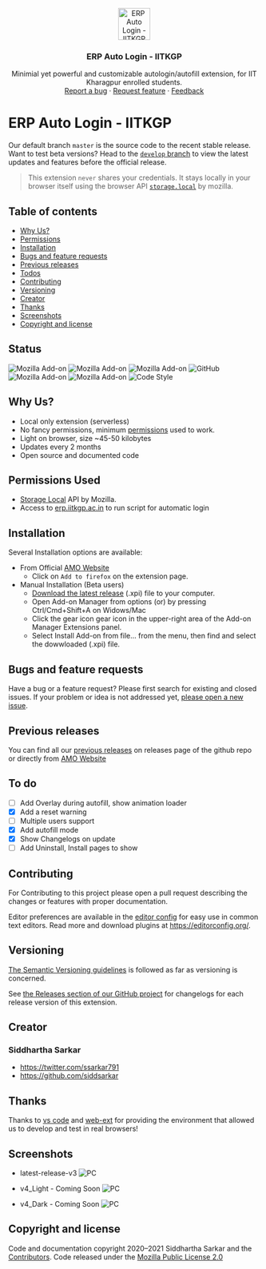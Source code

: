 <p align="center">
  <a href="https://addons.mozilla.org/en-US/firefox/addon/erp-auto-login-iitkgp/">
    <img src="https://addons.cdn.mozilla.net/user-media/addon_icons/2657/2657362-64.png" alt="ERP Auto Login - IITKGP logo" width="64" height="64">
  </a>
</p>

<h3 align="center">ERP Auto Login - IITKGP</h3>

<p align="center">
  Minimial yet powerful and customizable autologin/autofill extension, for IIT Kharagpur enrolled students.
  <br>
  <a href="https://github.com/siddsarkar/iitkgp-erp-auto-login-extension/issues/new">Report a bug</a>
  ·
  <a href="https://github.com/siddsarkar/iitkgp-erp-auto-login-extension/issues/new">Request feature</a>
  ·
  <a href="https://addons.mozilla.org/en-US/firefox/addon/erp-auto-login-iitkgp/reviews">Feedback</a>
</p>

# ERP Auto Login - IITKGP

Our default branch `master` is the source code to the recent stable release. Want to test beta versions? Head to the [`develop` branch](https://github.com/siddsarkar/iitkgp-erp-auto-login-extension/tree/develop) to view the latest updates and features before the official release.

> This extension `never` shares your credentials. It stays locally in your browser itself using the browser API [`storage.local`](https://developer.mozilla.org/en-US/Add-ons/WebExtensions/API/storage/local) by mozilla.

## Table of contents

- [Why Us?](#why-us)
- [Permissions](#permissions-used)
- [Installation](#installation)
- [Bugs and feature requests](#bugs-and-feature-requests)
- [Previous releases](#previous-releases)
- [Todos](#to-do)
- [Contributing](#contributing)
- [Versioning](#versioning)
- [Creator](#creator)
- [Thanks](#thanks)
- [Screenshots](#screenshots)
- [Copyright and license](#copyright-and-license)

## Status

![Mozilla Add-on](https://img.shields.io/amo/v/%7Bfa21e38a-41b3-4891-8f6b-8ba837e2df65%7D)
![Mozilla Add-on](https://img.shields.io/amo/users/%7Bfa21e38a-41b3-4891-8f6b-8ba837e2df65%7D)
![Mozilla Add-on](https://img.shields.io/amo/dw/%7Bfa21e38a-41b3-4891-8f6b-8ba837e2df65%7D)
![GitHub](https://img.shields.io/github/license/siddsarkar/iitkgp-erp-auto-login-extension)
![Mozilla Add-on](https://img.shields.io/amo/rating/%7Bfa21e38a-41b3-4891-8f6b-8ba837e2df65%7D)
![Mozilla Add-on](https://img.shields.io/amo/stars/%7Bfa21e38a-41b3-4891-8f6b-8ba837e2df65%7D)
![Code Style](https://img.shields.io/badge/code%20style-prettier-ff69b4)

## Why Us?

- Local only extension (serverless)
- No fancy permissions, minimum [permissions](#permissions-used) used to work.
- Light on browser, size ~45-50 kilobytes
- Updates every 2 months
- Open source and documented code

## Permissions Used

- [Storage Local](https://developer.mozilla.org/en-US/Add-ons/WebExtensions/API/storage/local) API by Mozilla.
- Access to [erp.iitkgp.ac.in](https://erp.iitkgp.ac.in) to run script for automatic login

## Installation

Several Installation options are available:

- From Official [AMO Website](https://addons.mozilla.org/en-US/firefox/addon/erp-auto-login-iitkgp/)
  - Click on `Add to firefox` on the extension page.
- Manual Installation (Beta users)
  - [Download the latest release](https://github.com/siddsarkar/iitkgp-erp-auto-login-extension/releases) (.xpi) file to your computer.
  - Open Add-on Manager from options (or) by pressing Ctrl/Cmd+Shift+A on Widows/Mac
  - Click the gear icon gear icon in the upper-right area of the Add-on Manager Extensions panel.
  - Select Install Add-on from file... from the menu, then find and select the dowwloaded (.xpi) file.

## Bugs and feature requests

Have a bug or a feature request? Please first search for existing and closed issues. If your problem or idea is not addressed yet, [please open a new issue](https://github.com/siddsarkar/iitkgp-erp-auto-login-extension/issues/new).

## Previous releases

You can find all our [previous releases](https://github.com/siddsarkar/iitkgp-erp-auto-login-extension/releases) on releases page of the github repo or directly from [AMO Website](https://addons.mozilla.org/en-US/firefox/addon/erp-auto-login-iitkgp/versions/)

## To do

- [ ] Add Overlay during autofill, show animation loader
- [x] Add a reset warning
- [ ] Multiple users support
- [x] Add autofill mode
- [x] Show Changelogs on update
- [ ] Add Uninstall, Install pages to show

## Contributing

For Contributing to this project please open a pull request describing the changes or features with proper documentation.

Editor preferences are available in the [editor config](https://github.com/siddsarkar/iitkgp-erp-auto-login-extension/blob/master/.editorconfig) for easy use in common text editors. Read more and download plugins at <https://editorconfig.org/>.

## Versioning

[The Semantic Versioning guidelines](https://semver.org/) is followed as far as versioning is concerned.

See [the Releases section of our GitHub project](https://github.com/siddsarkar/iitkgp-erp-auto-login-extension/releases) for changelogs for each release version of this extension.

## Creator

### **Siddhartha Sarkar**

- <https://twitter.com/ssarkar791>
- <https://github.com/siddsarkar>

## Thanks

Thanks to [vs code](https://code.visualstudio.com/) and [web-ext](https://www.npmjs.com/package/web-ext) for providing the environment that allowed us to develop and test in real browsers!

## Screenshots

- latest-release-v3
  ![PC](https://raw.githubusercontent.com/siddsarkar/iitkgp-erp-auto-login-extension/master/screenshots/old/preview3.0.png)

- v4_Light - Coming Soon
  ![PC](https://raw.githubusercontent.com/siddsarkar/iitkgp-erp-auto-login-extension/master/screenshots/v4_light.png)

- v4_Dark - Coming Soon
  ![PC](https://raw.githubusercontent.com/siddsarkar/iitkgp-erp-auto-login-extension/master/screenshots/v4_dark.png)

## Copyright and license

Code and documentation copyright 2020–2021 Siddhartha Sarkar and the [Contributors](https://github.com/siddsarkar/iitkgp-erp-auto-login-extension/graphs/contributors). Code released under the [Mozilla Public License 2.0](https://github.com/siddsarkar/iitkgp-erp-auto-login-extension/blob/master/LICENSE)
